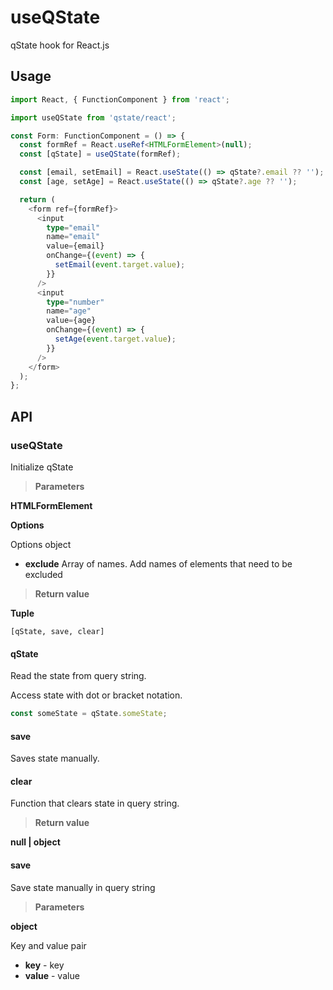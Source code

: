 # useQState

qState hook for React.js

## Usage

```ts
import React, { FunctionComponent } from 'react';

import useQState from 'qstate/react';

const Form: FunctionComponent = () => {
  const formRef = React.useRef<HTMLFormElement>(null);
  const [qState] = useQState(formRef);

  const [email, setEmail] = React.useState(() => qState?.email ?? '');
  const [age, setAge] = React.useState(() => qState?.age ?? '');

  return (
    <form ref={formRef}>
      <input
        type="email"
        name="email"
        value={email}
        onChange={(event) => {
          setEmail(event.target.value);
        }}
      />
      <input
        type="number"
        name="age"
        value={age}
        onChange={(event) => {
          setAge(event.target.value);
        }}
      />
    </form>
  );
};
```

## API

### useQState

Initialize qState

> **Parameters**

**HTMLFormElement**

**Options**

Options object

- **exclude** Array of names. Add names of elements that need to be excluded

> **Return value**

**Tuple**

`[qState, save, clear]`

#### qState

Read the state from query string.

Access state with dot or bracket notation.

```ts
const someState = qState.someState;
```

#### save

Saves state manually.

#### clear

Function that clears state in query string.

> **Return value**

**null | object**

#### save

Save state manually in query string

> **Parameters**

**object**

Key and value pair

- **key** - key
- **value** - value
